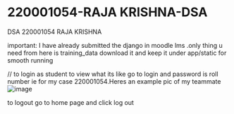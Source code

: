 # 220001054-RAJA KRISHNA-DSA
DSA 220001054 RAJA KRISHNA

important: I have already submitted the django in moodle lms .only thing u need from here is training_data download it and keep it under app/static for smooth running

 // to login as student to view what its like go to login and password is roll number ie for my case 220001054.Heres an example pic of my teammate
 ![image](https://github.com/SaiVarshithBeginner/220001044-Mallavarapu-Sai-Varshith-DSA/assets/117940405/e2fe31c6-6537-45b3-b3cd-5acbdab03d5a)

 to logout go to home page and click log out


